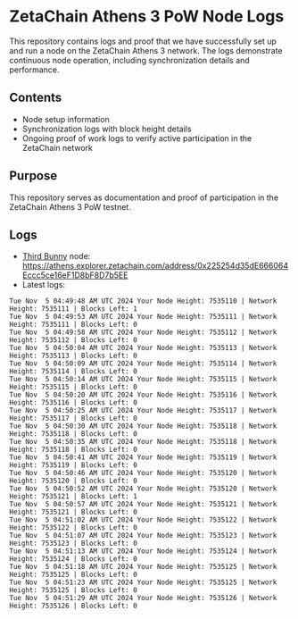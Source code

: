 # ZetaChain Athens 3 PoW Node Logs
This repository contains logs and proof that we have successfully set up and run a node on the ZetaChain Athens 3 network. The logs demonstrate continuous node operation, including synchronization details and performance.

## Contents
- Node setup information
- Synchronization logs with block height details
- Ongoing proof of work logs to verify active participation in the ZetaChain network

## Purpose
This repository serves as documentation and proof of participation in the ZetaChain Athens 3 PoW testnet.

## Logs

- [Third Bunny](https://thirdbunny.xyz/) node: https://athens.explorer.zetachain.com/address/0x225254d35dE666064Eccc5ce16eF1D8bF8D7b5EE
- Latest logs:
```
Tue Nov  5 04:49:48 AM UTC 2024 Your Node Height: 7535110 | Network Height: 7535111 | Blocks Left: 1
Tue Nov  5 04:49:53 AM UTC 2024 Your Node Height: 7535111 | Network Height: 7535111 | Blocks Left: 0
Tue Nov  5 04:49:58 AM UTC 2024 Your Node Height: 7535112 | Network Height: 7535112 | Blocks Left: 0
Tue Nov  5 04:50:04 AM UTC 2024 Your Node Height: 7535113 | Network Height: 7535113 | Blocks Left: 0
Tue Nov  5 04:50:09 AM UTC 2024 Your Node Height: 7535114 | Network Height: 7535114 | Blocks Left: 0
Tue Nov  5 04:50:14 AM UTC 2024 Your Node Height: 7535115 | Network Height: 7535115 | Blocks Left: 0
Tue Nov  5 04:50:20 AM UTC 2024 Your Node Height: 7535116 | Network Height: 7535116 | Blocks Left: 0
Tue Nov  5 04:50:25 AM UTC 2024 Your Node Height: 7535117 | Network Height: 7535117 | Blocks Left: 0
Tue Nov  5 04:50:30 AM UTC 2024 Your Node Height: 7535118 | Network Height: 7535118 | Blocks Left: 0
Tue Nov  5 04:50:35 AM UTC 2024 Your Node Height: 7535118 | Network Height: 7535118 | Blocks Left: 0
Tue Nov  5 04:50:41 AM UTC 2024 Your Node Height: 7535119 | Network Height: 7535119 | Blocks Left: 0
Tue Nov  5 04:50:46 AM UTC 2024 Your Node Height: 7535120 | Network Height: 7535120 | Blocks Left: 0
Tue Nov  5 04:50:52 AM UTC 2024 Your Node Height: 7535120 | Network Height: 7535121 | Blocks Left: 1
Tue Nov  5 04:50:57 AM UTC 2024 Your Node Height: 7535121 | Network Height: 7535121 | Blocks Left: 0
Tue Nov  5 04:51:02 AM UTC 2024 Your Node Height: 7535122 | Network Height: 7535122 | Blocks Left: 0
Tue Nov  5 04:51:07 AM UTC 2024 Your Node Height: 7535123 | Network Height: 7535123 | Blocks Left: 0
Tue Nov  5 04:51:13 AM UTC 2024 Your Node Height: 7535124 | Network Height: 7535124 | Blocks Left: 0
Tue Nov  5 04:51:18 AM UTC 2024 Your Node Height: 7535125 | Network Height: 7535125 | Blocks Left: 0
Tue Nov  5 04:51:23 AM UTC 2024 Your Node Height: 7535125 | Network Height: 7535125 | Blocks Left: 0
Tue Nov  5 04:51:29 AM UTC 2024 Your Node Height: 7535126 | Network Height: 7535126 | Blocks Left: 0
```
